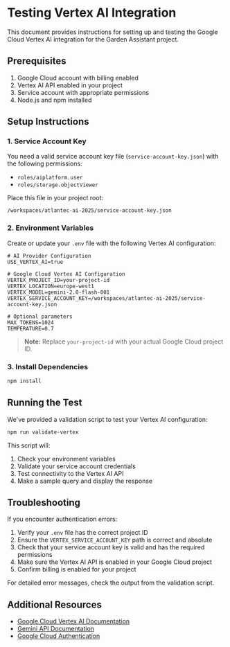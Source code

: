 # Testing Vertex AI Integration

This document provides instructions for setting up and testing the Google Cloud Vertex AI integration for the Garden Assistant project.

## Prerequisites

1. Google Cloud account with billing enabled
2. Vertex AI API enabled in your project
3. Service account with appropriate permissions
4. Node.js and npm installed

## Setup Instructions

### 1. Service Account Key

You need a valid service account key file (`service-account-key.json`) with the following permissions:
- `roles/aiplatform.user`
- `roles/storage.objectViewer`

Place this file in your project root:
```
/workspaces/atlantec-ai-2025/service-account-key.json
```

### 2. Environment Variables

Create or update your `.env` file with the following Vertex AI configuration:

```properties
# AI Provider Configuration
USE_VERTEX_AI=true

# Google Cloud Vertex AI Configuration
VERTEX_PROJECT_ID=your-project-id
VERTEX_LOCATION=europe-west1
VERTEX_MODEL=gemini-2.0-flash-001
VERTEX_SERVICE_ACCOUNT_KEY=/workspaces/atlantec-ai-2025/service-account-key.json

# Optional parameters
MAX_TOKENS=1024
TEMPERATURE=0.7
```

> **Note:** Replace `your-project-id` with your actual Google Cloud project ID.

### 3. Install Dependencies

```bash
npm install
```

## Running the Test

We've provided a validation script to test your Vertex AI configuration:

```bash
npm run validate-vertex
```

This script will:
1. Check your environment variables
2. Validate your service account credentials
3. Test connectivity to the Vertex AI API
4. Make a sample query and display the response

## Troubleshooting

If you encounter authentication errors:

1. Verify your `.env` file has the correct project ID
2. Ensure the `VERTEX_SERVICE_ACCOUNT_KEY` path is correct and absolute
3. Check that your service account key is valid and has the required permissions
4. Make sure the Vertex AI API is enabled in your Google Cloud project
5. Confirm billing is enabled for your project

For detailed error messages, check the output from the validation script.

## Additional Resources

- [Google Cloud Vertex AI Documentation](https://cloud.google.com/vertex-ai/docs)
- [Gemini API Documentation](https://cloud.google.com/vertex-ai/docs/generative-ai/model-reference/gemini)
- [Google Cloud Authentication](https://cloud.google.com/docs/authentication)